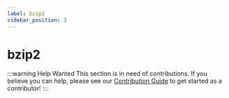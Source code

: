 ```yaml
---
label: bzip2
sidebar_position: 3
---
```


# bzip2

:::warning Help Wanted
This section is in need of contributions. If you believe you can help, please see our [Contribution Guide](../docs/contribution-guide.md) to get started as a contributor!
:::